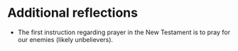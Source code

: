 # Additional reflections

- The first instruction regarding prayer in the New Testament is to pray for our enemies (likely unbelievers).
